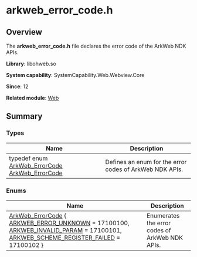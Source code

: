 # arkweb_error_code.h


## Overview

The **arkweb_error_code.h** file declares the error code of the ArkWeb NDK APIs.

**Library**: libohweb.so

**System capability**: SystemCapability.Web.Webview.Core

**Since**: 12

**Related module**: [Web](_web.md)


## Summary


### Types

| Name| Description| 
| -------- | -------- |
| typedef enum [ArkWeb_ErrorCode](_web.md#arkweb_errorcode) [ArkWeb_ErrorCode](_web.md#arkweb_errorcode) | Defines an enum for the error codes of ArkWeb NDK APIs. | 


### Enums

| Name| Description| 
| -------- | -------- |
| [ArkWeb_ErrorCode](_web.md#arkweb_errorcode) { [ARKWEB_ERROR_UNKNOWN](_web.md) = 17100100, [ARKWEB_INVALID_PARAM](_web.md) = 17100101, [ARKWEB_SCHEME_REGISTER_FAILED](_web.md) = 17100102 } | Enumerates the error codes of ArkWeb NDK APIs. | 

